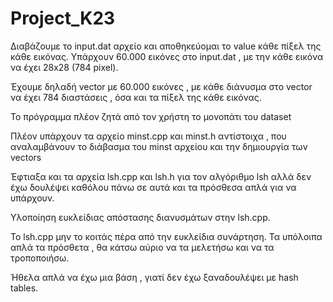 # Project_K23

Διαβάζουμε το input.dat αρχείο και αποθηκεύομαι το value κάθε πίξελ της κάθε εικόνας. Υπάρχουν 60.000 εικόνες στο input.dat , με την κάθε εικόνα να έχει 28x28 (784 pixel).

Έχουμε δηλαδή vector με 60.000 εικόνες , με κάθε διάνυσμα στο vector να έχει 784 διαστάσεις , όσα και τα πίξελ της κάθε εικόνας.

Το πρόγραμμα πλέον ζητά από τον χρήστη το μονοπάτι του dataset

Πλέον υπάρχουν τα αρχείο minst.cpp και minst.h αντίστοιχα , που αναλαμβάνουν το διάβασμα του minst αρχείου και την δημιουργία των vectors

Έφτιαξα και τα αρχεία lsh.cpp και lsh.h για τον αλγόριθμο lsh αλλά δεν έχω δουλέψει καθόλου πάνω σε αυτά και τα πρόσθεσα απλά για να υπάρχουν.

Υλοποίηση ευκλείδιας απόστασης διανυσμάτων στην lsh.cpp.

To lsh.cpp μην το κοιτάς πέρα από την ευκλείδια συνάρτηση.
Τα υπόλοιπα απλά τα πρόσθετα , θα κάτσω αύριο να τα μελετήσω και να τα τροποποιήσω.

Ήθελα απλά να έχω μια βάση , γιατί δεν έχω ξαναδουλέψει με hash tables.